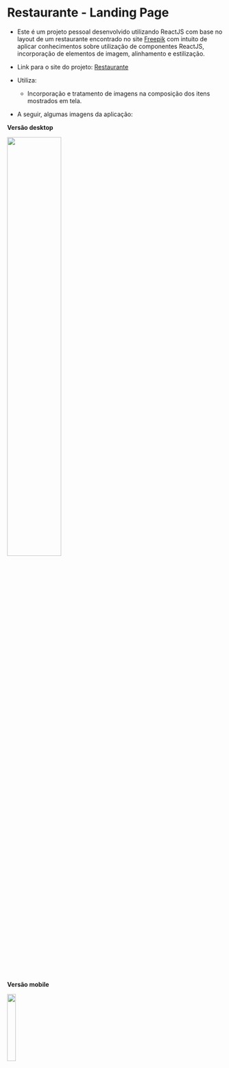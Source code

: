 # Restaurante - Landing Page

- Este é um projeto pessoal desenvolvido utilizando ReactJS com base no layout de um restaurante encontrado no site [Freepik]([https://www.frontendmentor.io/challenges/dictionary-web-app-h5wwnyuKFL](https://www.freepik.com/free-psd/restaurant-landing-page-template_7436705.htm))  com intuito de aplicar conhecimentos sobre utilização de componentes ReactJS, incorporação de elementos de imagem, alinhamento e estilização.

- Link para o site do projeto: [Restaurante](https://itsimoes.github.io/restaurante-01/)

- Utiliza:
  - Incorporação e tratamento de imagens na composição dos itens mostrados em tela.  
   
- A seguir, algumas imagens da aplicação: 

<b>Versão desktop</b>

<img src="https://user-images.githubusercontent.com/7232098/289880516-51a5f6ae-c8dc-437f-91a3-6921081ad491.png" width="50%" />

<b>Versão mobile</b>

<img src="https://user-images.githubusercontent.com/7232098/289880501-5bf02898-8265-480f-9391-878b3ed97b3d.png" width="20%" />
